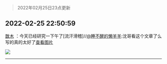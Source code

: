 > 2022年02月25日23点更新
<link rel="stylesheet" href="https://cdn.jsdelivr.net/gh/taotie6/sampleJSON@main/css/photo_show.css">
<meta name="referrer" content="no-referrer" />


 ## 2022-02-25 22:50:59 

 [㪚木](https://www.coolapk.com/feed/33823977?shareKey=N2RhYTZiZWNlYTg3NjIxOGVmNGU~) ：今天已经研究一下午了[流汗滑稽]//<a class="feed-link-uname" href="/u/睡不醒的懒羊羊">@睡不醒的懒羊羊</a>:沈哥看这个文章了么 写的真的太好了<a class="feed-forward-pic" href="http://image.coolapk.com/feed/2022/0225/22/4242505_827eb4ec_9050_0738_24@594x13928.jpeg">查看图片</a> 

<div class="album">
<img class="img-item" src="http://image.coolapk.com/feed/2022/0225/22/1081091_422e6baa_0657_9741_977@2494x3325.jpeg" />
</div>

 ------- 

